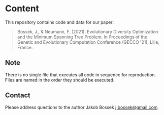 # Content

This repository contains code and data for our paper:

> Bossek, J., & Neumann, F. (2021). Evolutionary Diversity Optimization and the Minimum Spanning Tree Problem. In Proceedings of the Genetic and Evolutionary Computation Conference (GECCO '21), Lille, France.

## Note

There is no single file that executes all code in sequence for reproduction.
Files are named in the order they should be executed.

## Contact

Please address questions to the author Jakob Bossek <j.bossek@gmail.com>.
